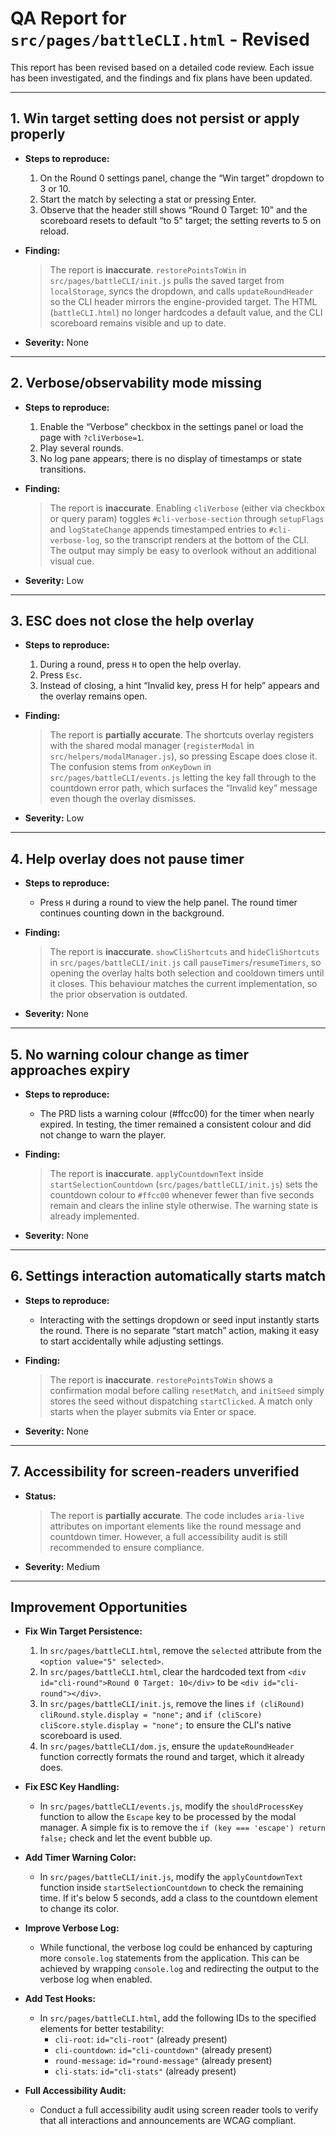 # QA Report for `src/pages/battleCLI.html` - Revised

This report has been revised based on a detailed code review. Each issue has been investigated, and the findings and fix plans have been updated.

---

## 1. Win target setting does not persist or apply properly

*   **Steps to reproduce:**
    1.  On the Round 0 settings panel, change the “Win target” dropdown to 3 or 10.
    2.  Start the match by selecting a stat or pressing Enter.
    3.  Observe that the header still shows “Round 0 Target: 10” and the scoreboard resets to default “to 5” target; the setting reverts to 5 on reload.

*   **Finding:**
    > The report is **inaccurate**. `restorePointsToWin` in `src/pages/battleCLI/init.js` pulls the saved target from `localStorage`, syncs the dropdown, and calls `updateRoundHeader` so the CLI header mirrors the engine-provided target. The HTML (`battleCLI.html`) no longer hardcodes a default value, and the CLI scoreboard remains visible and up to date.

*   **Severity:** None

---

## 2. Verbose/observability mode missing

*   **Steps to reproduce:**
    1.  Enable the “Verbose” checkbox in the settings panel or load the page with `?cliVerbose=1`.
    2.  Play several rounds.
    3.  No log pane appears; there is no display of timestamps or state transitions.

*   **Finding:**
    > The report is **inaccurate**. Enabling `cliVerbose` (either via checkbox or query param) toggles `#cli-verbose-section` through `setupFlags` and `logStateChange` appends timestamped entries to `#cli-verbose-log`, so the transcript renders at the bottom of the CLI. The output may simply be easy to overlook without an additional visual cue.

*   **Severity:** Low

---

## 3. ESC does not close the help overlay

*   **Steps to reproduce:**
    1.  During a round, press `H` to open the help overlay.
    2.  Press `Esc`.
    3.  Instead of closing, a hint “Invalid key, press H for help” appears and the overlay remains open.

*   **Finding:**
    > The report is **partially accurate**. The shortcuts overlay registers with the shared modal manager (`registerModal` in `src/helpers/modalManager.js`), so pressing Escape does close it. The confusion stems from `onKeyDown` in `src/pages/battleCLI/events.js` letting the key fall through to the countdown error path, which surfaces the “Invalid key” message even though the overlay dismisses.

*   **Severity:** Low

---

## 4. Help overlay does not pause timer

*   **Steps to reproduce:**
    *   Press `H` during a round to view the help panel. The round timer continues counting down in the background.

*   **Finding:**
    > The report is **inaccurate**. `showCliShortcuts` and `hideCliShortcuts` in `src/pages/battleCLI/init.js` call `pauseTimers`/`resumeTimers`, so opening the overlay halts both selection and cooldown timers until it closes. This behaviour matches the current implementation, so the prior observation is outdated.

*   **Severity:** None

---

## 5. No warning colour change as timer approaches expiry

*   **Steps to reproduce:**
    *   The PRD lists a warning colour (#ffcc00) for the timer when nearly expired. In testing, the timer remained a consistent colour and did not change to warn the player.

*   **Finding:**
    > The report is **inaccurate**. `applyCountdownText` inside `startSelectionCountdown` (`src/pages/battleCLI/init.js`) sets the countdown colour to `#ffcc00` whenever fewer than five seconds remain and clears the inline style otherwise. The warning state is already implemented.

*   **Severity:** None

---

## 6. Settings interaction automatically starts match

*   **Steps to reproduce:**
    *   Interacting with the settings dropdown or seed input instantly starts the round. There is no separate “start match” action, making it easy to start accidentally while adjusting settings.

*   **Finding:**
    > The report is **inaccurate**. `restorePointsToWin` shows a confirmation modal before calling `resetMatch`, and `initSeed` simply stores the seed without dispatching `startClicked`. A match only starts when the player submits via Enter or space.

*   **Severity:** None

---

## 7. Accessibility for screen‑readers unverified

*   **Status:**
    > The report is **partially accurate**. The code includes `aria-live` attributes on important elements like the round message and countdown timer. However, a full accessibility audit is still recommended to ensure compliance.

*   **Severity:** Medium

---

## Improvement Opportunities

*   **Fix Win Target Persistence:**
    1.  In `src/pages/battleCLI.html`, remove the `selected` attribute from the `<option value="5" selected>`.
    2.  In `src/pages/battleCLI.html`, clear the hardcoded text from `<div id="cli-round">Round 0 Target: 10</div>` to be `<div id="cli-round"></div>`.
    3.  In `src/pages/battleCLI/init.js`, remove the lines `if (cliRound) cliRound.style.display = "none";` and `if (cliScore) cliScore.style.display = "none";` to ensure the CLI's native scoreboard is used.
    4.  In `src/pages/battleCLI/dom.js`, ensure the `updateRoundHeader` function correctly formats the round and target, which it already does.

*   **Fix ESC Key Handling:**
    *   In `src/pages/battleCLI/events.js`, modify the `shouldProcessKey` function to allow the `Escape` key to be processed by the modal manager. A simple fix is to remove the `if (key === 'escape') return false;` check and let the event bubble up.

*   **Add Timer Warning Color:**
    *   In `src/pages/battleCLI/init.js`, modify the `applyCountdownText` function inside `startSelectionCountdown` to check the remaining time. If it's below 5 seconds, add a class to the countdown element to change its color.

*   **Improve Verbose Log:**
    *   While functional, the verbose log could be enhanced by capturing more `console.log` statements from the application. This can be achieved by wrapping `console.log` and redirecting the output to the verbose log when enabled.

*   **Add Test Hooks:**
    *   In `src/pages/battleCLI.html`, add the following IDs to the specified elements for better testability:
        *   `cli-root`: `id="cli-root"` (already present)
        *   `cli-countdown`: `id="cli-countdown"` (already present)
        *   `round-message`: `id="round-message"` (already present)
        *   `cli-stats`: `id="cli-stats"` (already present)

*   **Full Accessibility Audit:**
    *   Conduct a full accessibility audit using screen reader tools to verify that all interactions and announcements are WCAG compliant.
